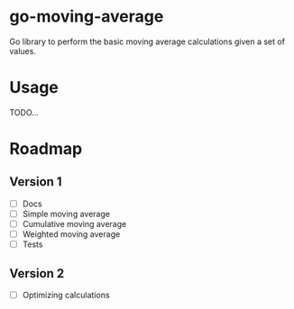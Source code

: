 # go-moving-average
Go library to perform the basic moving average calculations given a set of values.

# Usage
TODO...

# Roadmap

## Version 1
- [ ] Docs
- [ ] Simple moving average
- [ ] Cumulative moving average
- [ ] Weighted moving average
- [ ] Tests

## Version 2
- [ ] Optimizing calculations